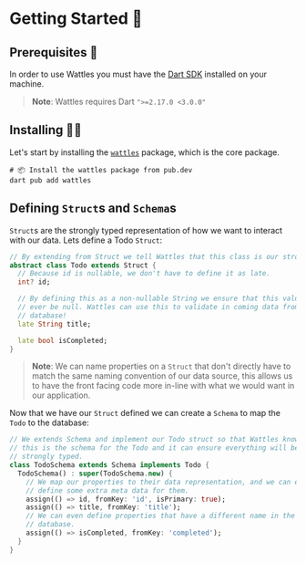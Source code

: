 # Getting Started 🚀

## Prerequisites 📝

In order to use Wattles you must have the [Dart SDK][dart_installation_link] installed on your machine.

> **Note**: Wattles requires Dart `">=2.17.0 <3.0.0"`

## Installing 🧑‍💻

Let's start by installing the [`wattles`](https://pub.dev/packages/wattles) package, which is the core package.

```shell
# 📦 Install the wattles package from pub.dev
dart pub add wattles
```

## Defining `Struct`s and `Schema`s

`Struct`s are the strongly typed representation of how we want to interact with our data. Lets define a Todo `Struct`:

```dart
// By extending from Struct we tell Wattles that this class is our strongly typed interface.
abstract class Todo extends Struct {
  // Because id is nullable, we don't have to define it as late.
  int? id;

  // By defining this as a non-nullable String we ensure that this value won't 
  // ever be null. Wattles can use this to validate in coming data from the 
  // database!
  late String title;

  late bool isCompleted;
}
```

> **Note**: We can name properties on a `Struct` that don't directly have to match the same naming convention of our data source, this allows us to have the front facing code more in-line with what we would want in our application.

Now that we have our `Struct` defined we can create a `Schema` to map the `Todo` to the database: 

```dart
// We extends Schema and implement our Todo struct so that Wattles knows that 
// this is the schema for the Todo and it can ensure everything will be 
// strongly typed.
class TodoSchema extends Schema implements Todo {
  TodoSchema() : super(TodoSchema.new) {
    // We map our properties to their data representation, and we can even 
    // define some extra meta data for them.
    assign(() => id, fromKey: 'id', isPrimary: true);
    assign(() => title, fromKey: 'title');
    // We can even define properties that have a different name in the 
    // database.
    assign(() => isCompleted, fromKey: 'completed');
  }
}
```

[dart_installation_link]: https://dart.dev/get-dart